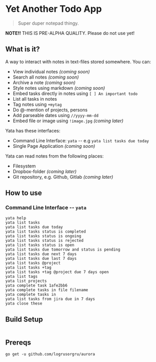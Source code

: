 # Yet Another Todo App

> Super duper notepad thingy.

**NOTE!!** THIS IS PRE-ALPHA QUALITY. Please do not use yet!

## What is it?

A way to interact with notes in text-files stored somewhere. You can:
 - View individual notes *(coming soon)*
 - Search all notes *(coming soon)*
 - Archive a note *(coming soon)*
 - Style notes using markdown *(coming soon)*
 - Embed tasks directly in notes using `[ ] An important todo`
 - List all tasks in notes
 - Tag notes using `+mytag`
 - Do @-mention of projects, persons
 - Add parseable dates using `//yyyy-mm-dd`
 - Embed file or image using `!image.jpg` *(coming later)*

Yata has these interfaces:
 - Command Line Interface: `yata`
  -- e.g `yata list tasks due today`
 - Single Page Application *(coming soon)*

Yata can read notes from the following places:
 - Filesystem
 - Dropbox-folder *(coming later)*
 - Git repository, e.g. Github, Gitlab *(coming later)*

## How to use
### Command Line Interface -- `yata`

```
yata help
yata list tasks
yata list tasks due today
yata list tasks status is completed
yata list tasks status is ongoing
yata list tasks status is rejected
yata list tasks status is open
yata list tasks due tomorrow and status is pending
yata list tasks due next 7 days
yata list tasks due last 7 days
yata list tasks @project
yata list tasks +tag
yata list tasks +tag @project due 7 days open
yata list tags
yata list projects
yata complete task 1afe2bb6
yata complete tasks in file filename
yata complete tasks in 
yata list tasks from jira due in 7 days
yata close these
```

## Build Setup

``` bash
```

## Prereqs

```
go get -u github.com/logrusorgru/aurora
```
